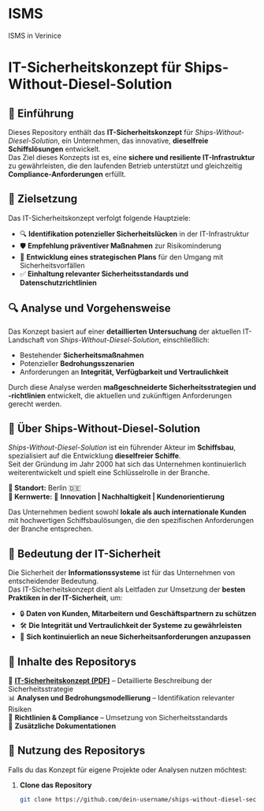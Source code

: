 # ISMS
ISMS in Verinice
# IT-Sicherheitskonzept für Ships-Without-Diesel-Solution

## 📌 Einführung  
Dieses Repository enthält das **IT-Sicherheitskonzept** für *Ships-Without-Diesel-Solution*, ein Unternehmen, das innovative, **dieselfreie Schiffslösungen** entwickelt.  
Das Ziel dieses Konzepts ist es, eine **sichere und resiliente IT-Infrastruktur** zu gewährleisten, die den laufenden Betrieb unterstützt und gleichzeitig **Compliance-Anforderungen** erfüllt.  

## 🎯 Zielsetzung  
Das IT-Sicherheitskonzept verfolgt folgende Hauptziele:  
- 🔍 **Identifikation potenzieller Sicherheitslücken** in der IT-Infrastruktur  
- 🛡️ **Empfehlung präventiver Maßnahmen** zur Risikominderung  
- 📑 **Entwicklung eines strategischen Plans** für den Umgang mit Sicherheitsvorfällen  
- ✅ **Einhaltung relevanter Sicherheitsstandards und Datenschutzrichtlinien**  

## 🔍 Analyse und Vorgehensweise  
Das Konzept basiert auf einer **detaillierten Untersuchung** der aktuellen IT-Landschaft von *Ships-Without-Diesel-Solution*, einschließlich:  
- Bestehender **Sicherheitsmaßnahmen**  
- Potenzieller **Bedrohungsszenarien**  
- Anforderungen an **Integrität, Verfügbarkeit und Vertraulichkeit**  

Durch diese Analyse werden **maßgeschneiderte Sicherheitsstrategien und -richtlinien** entwickelt, die aktuellen und zukünftigen Anforderungen gerecht werden.  

## 🏢 Über Ships-Without-Diesel-Solution  
*Ships-Without-Diesel-Solution* ist ein führender Akteur im **Schiffsbau**, spezialisiert auf die Entwicklung **dieselfreier Schiffe**.  
Seit der Gründung im Jahr 2000 hat sich das Unternehmen kontinuierlich weiterentwickelt und spielt eine Schlüsselrolle in der Branche.  

**📍 Standort:** Berlin 🇩🇪  
**🌱 Kernwerte:** 🚢 **Innovation | Nachhaltigkeit | Kundenorientierung**  

Das Unternehmen bedient sowohl **lokale als auch internationale Kunden** mit hochwertigen Schiffsbaulösungen, die den spezifischen Anforderungen der Branche entsprechen.  

## 🔐 Bedeutung der IT-Sicherheit  
Die Sicherheit der **Informationssysteme** ist für das Unternehmen von entscheidender Bedeutung.  
Das IT-Sicherheitskonzept dient als Leitfaden zur Umsetzung der **besten Praktiken in der IT-Sicherheit**, um:  
- 🔒 **Daten von Kunden, Mitarbeitern und Geschäftspartnern zu schützen**  
- 🛠️ **Die Integrität und Vertraulichkeit der Systeme zu gewährleisten**  
- 🔄 **Sich kontinuierlich an neue Sicherheitsanforderungen anzupassen**  

## 📂 Inhalte des Repositorys  
📄 **[IT-Sicherheitskonzept (PDF)](./IT-Sicherheitskonzept.pdf)** – Detaillierte Beschreibung der Sicherheitsstrategie  
📊 **Analysen und Bedrohungsmodellierung** – Identifikation relevanter Risiken  
📜 **Richtlinien & Compliance** – Umsetzung von Sicherheitsstandards  
📝 **Zusätzliche Dokumentationen**  

## 🚀 Nutzung des Repositorys  
Falls du das Konzept für eigene Projekte oder Analysen nutzen möchtest:  
1. **Clone das Repository**  
   ```bash
   git clone https://github.com/dein-username/ships-without-diesel-security.git
